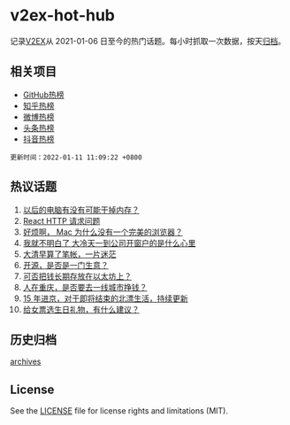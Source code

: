 # v2ex-hot-hub

 记录[V2EX](https://www.v2ex.com/)从 2021-01-06 日至今的热门话题。每小时抓取一次数据，按天[归档](archives)。
 
 ## 相关项目

- [GitHub热榜](https://github.com/lonnyzhang423/github-hot-hub)
- [知乎热榜](https://github.com/lonnyzhang423/zhihu-hot-hub)
- [微博热榜](https://github.com/lonnyzhang423/weibo-hot-hub)
- [头条热榜](https://github.com/lonnyzhang423/toutiao-hot-hub)
- [抖音热榜](https://github.com/lonnyzhang423/douyin-hot-hub)


 `更新时间：2022-01-11 11:09:22 +0800`

## 热议话题

1. [以后的电脑有没有可能干掉内存？](https://www.v2ex.com/t/827298)
1. [React HTTP 请求问题](https://www.v2ex.com/t/827424)
1. [好烦啊， Mac 为什么没有一个完美的浏览器？](https://www.v2ex.com/t/827395)
1. [我就不明白了 大冷天一到公司开窗户的是什么心里](https://www.v2ex.com/t/827466)
1. [大清早算了笔帐，一片迷茫](https://www.v2ex.com/t/827464)
1. [开源，是否是一门生意？](https://www.v2ex.com/t/827256)
1. [可否把钱长期存放在以太坊上？](https://www.v2ex.com/t/827392)
1. [人在重庆，是否要去一线城市挣钱？](https://www.v2ex.com/t/827471)
1. [15 年进京，对于即将结束的北漂生活，持续更新](https://www.v2ex.com/t/827383)
1. [给女票选生日礼物，有什么建议？](https://www.v2ex.com/t/827418)

## 历史归档

[archives](archives)

## License

See the [LICENSE](LICENSE) file for license rights and limitations (MIT).
